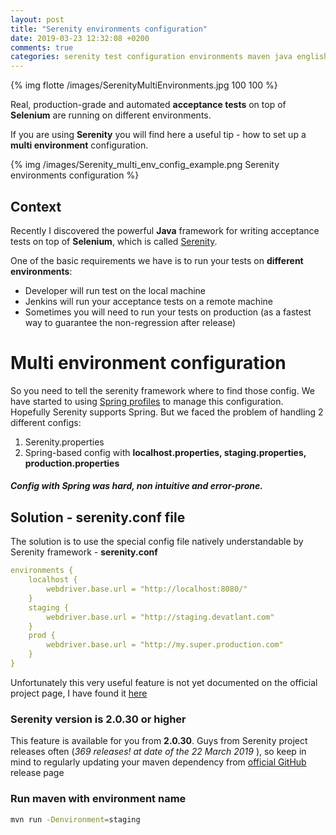 ```yaml
---
layout: post
title: "Serenity environments configuration"
date: 2019-03-23 12:32:08 +0200
comments: true
categories: serenity test configuration environments maven java english
---
```



{% img flotte /images/SerenityMultiEnvironments.jpg 100 100 %}

Real, production-grade and automated **acceptance tests** on top of **Selenium** are running on different environments. 


If you are using **Serenity** you will find here a useful tip - how to set up a **multi environment** configuration.

<!-- more -->

{% img /images/Serenity_multi_env_config_example.png Serenity environments configuration %}

## Context
Recently I discovered the powerful **Java** framework for writing acceptance tests on top of **Selenium**, which is called [Serenity](https://www.thucydides.info).

One of the basic requirements we have is  to run your tests on **different environments**: 

* Developer will run test on the local machine
* Jenkins will run your acceptance tests on a remote machine
* Sometimes you will need to run your tests on production (as a fastest way to guarantee the non-regression after release)


# Multi environment configuration
So you need to tell the serenity framework where to find those config.
We have started to using [Spring profiles](https://docs.spring.io/spring-boot/docs/current/reference/html/boot-features-profiles.html) 
to manage this configuration. Hopefully Serenity supports Spring. But we faced the problem of handling 2 different configs:
1. Serenity.properties 
2. Spring-based config with **localhost.properties, staging.properties, production.properties**

##### Config with Spring was hard, non intuitive and error-prone.

## Solution - serenity.conf file

The solution is to use the special config file natively understandable by Serenity framework - **serenity.conf**

```yaml
environments {
    localhost {
        webdriver.base.url = "http://localhost:8080/"
    }
    staging {
        webdriver.base.url = "http://staging.devatlant.com"
    }
    prod {
        webdriver.base.url = "http://my.super.production.com"
    }
}
```

Unfortunately this very useful feature is not yet documented on the official project page, I have found it [here](https://johnfergusonsmart.com/environment-specific-configuration-in-serenity-bdd)



### Serenity version is 2.0.30 or higher
This feature is available for you from **2.0.30**. Guys from Serenity project releases often (_369 releases! at date of the 22 March 2019_ ), so keep in mind to regularly 
updating your maven dependency from [official GitHub](https://github.com/serenity-bdd/serenity-maven-plugin/releases) release page

### Run maven with environment name

```bash
mvn run -Denvironment=staging
```


